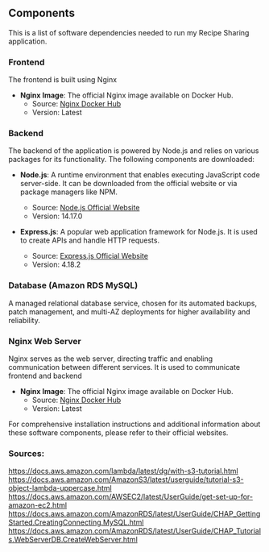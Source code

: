 ## Components
This is a list of software dependencies needed to run my Recipe Sharing application.

### Frontend

The frontend is built using Nginx

- **Nginx Image**: The official Nginx image available on Docker Hub.
  - Source: [Nginx Docker Hub](https://hub.docker.com/_/nginx)
  - Version: Latest

### Backend

The backend of the application is powered by Node.js and relies on various packages for its functionality. The following components are downloaded:

- **Node.js**: A runtime environment that enables executing JavaScript code server-side. It can be downloaded from the official website or via package managers like NPM.
  - Source: [Node.js Official Website](https://nodejs.org/)
  - Version: 14.17.0

- **Express.js**: A popular web application framework for Node.js. It is used to create APIs and handle HTTP requests.
  - Source: [Express.js Official Website](https://expressjs.com/)
  - Version: 4.18.2

### Database (Amazon RDS MySQL)

A managed relational database service, chosen for its automated backups, patch management, and multi-AZ deployments for higher availability and reliability.

### Nginx Web Server

Nginx serves as the web server, directing traffic and enabling communication between different services. It is used to communicate frontend and backend

- **Nginx Image**: The official Nginx image available on Docker Hub.
  - Source: [Nginx Docker Hub](https://hub.docker.com/_/nginx)
  - Version: Latest

For comprehensive installation instructions and additional information about these software components, please refer to their official websites.

### Sources:
https://docs.aws.amazon.com/lambda/latest/dg/with-s3-tutorial.html  
https://docs.aws.amazon.com/AmazonS3/latest/userguide/tutorial-s3-object-lambda-uppercase.html  
https://docs.aws.amazon.com/AWSEC2/latest/UserGuide/get-set-up-for-amazon-ec2.html  
https://docs.aws.amazon.com/AmazonRDS/latest/UserGuide/CHAP_GettingStarted.CreatingConnecting.MySQL.html  
https://docs.aws.amazon.com/AmazonRDS/latest/UserGuide/CHAP_Tutorials.WebServerDB.CreateWebServer.html  
